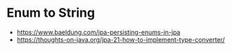 # Enum to String
- https://www.baeldung.com/jpa-persisting-enums-in-jpa
- https://thoughts-on-java.org/jpa-21-how-to-implement-type-converter/